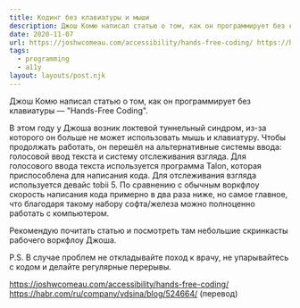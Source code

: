 ```yaml
---
title: Кодинг без клавиатуры и мыши
description: Джош Комю написал статью о том, как он программирует без клавиатуры и мыши
date: 2020-11-07
url: https://joshwcomeau.com/accessibility/hands-free-coding/ https://habr.com/ru/company/vdsina/blog/524664/
tags:
  - programming
  - a11y
layout: layouts/post.njk
---
```

Джош Комю написал статью о том, как он программирует без клавиатуры — "Hands-Free Coding".

В этом году у Джоша возник локтевой туннельный синдром, из-за которого он больше не может использовать мышь и клавиатуру. Чтобы продолжать работать, он перешёл на альтернативные системы ввода: голосовой ввод текста и систему отслеживания взгляда. Для голосового ввода текста используется программа Talon, которая приспособлена для написания кода. Для отслеживания взгляда используется девайс tobii 5. По сравнению с обычным воркфлоу скорость написания кода примерно в два раза ниже, но самое главное, что благодаря такому набору софта/железа можно полноценно работать с компьютером.

Рекомендую почитать статью и посмотреть там небольшие скринкасты рабочего воркфлоу Джоша.

P.S. В случае проблем не откладывайте поход к врачу, не упарывайтесь с кодом и делайте регулярные перерывы.

https://joshwcomeau.com/accessibility/hands-free-coding/
https://habr.com/ru/company/vdsina/blog/524664/ (перевод)
